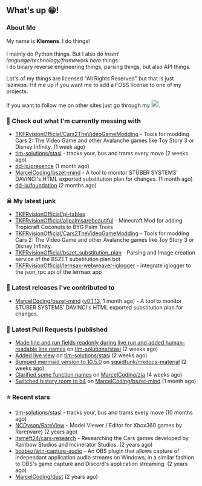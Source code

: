 ## What's up 😁!




### About Me

My name is **Klemens**. I do things!
<br><br>
I mainly do Python things. But I also do *insert language/technology/framework here* things.
<br>
I do binary reverse engineering things, parsing things, but also API things.

Lot's of my things are licensed "All Rights Reserved" but that is just laziness. Hit me up if you want me to add a FOSS license to one of my projects.

If you want to follow me on other sites just go through my [<img alt="linktree" width="20px" src="https://res.cloudinary.com/crunchbase-production/image/upload/c_lpad,f_auto,q_auto:eco,dpr_1/h90nveymaytblh5fldz8" />](https://linktr.ee/tkfrvision).

### 🥴 Check out what I'm currently messing with

- [TKFRvisionOfficial/Cars2TheVideoGameModding](https://github.com/TKFRvisionOfficial/Cars2TheVideoGameModding) - Tools for modding Cars 2: The Video Game and other Avalanche games like Toy Story 3 or Disney Infinity. (1 week ago)
- [tlm-solutions/stasi](https://github.com/tlm-solutions/stasi) - tracks your, bus and trams every move (2 weeks ago)
- [dd-ix/presence](https://github.com/dd-ix/presence) (1 month ago)
- [MarcelCoding/bszet-mind](https://github.com/MarcelCoding/bszet-mind) - A tool to monitor STÜBER SYSTEMS&#39; DAVINCI&#39;s HTML exported substitution plan for changes. (1 month ago)
- [dd-ix/foundation](https://github.com/dd-ix/foundation) (2 months ago)

### ☠ My latest junk

- [TKFRvisionOfficial/pi-tables](https://github.com/TKFRvisionOfficial/pi-tables)
- [TKFRvisionOfficial/allpalmsarebeautiful](https://github.com/TKFRvisionOfficial/allpalmsarebeautiful) - Minecraft Mod for adding Tropicraft Coconuts to BYG Palm Trees
- [TKFRvisionOfficial/Cars2TheVideoGameModding](https://github.com/TKFRvisionOfficial/Cars2TheVideoGameModding) - Tools for modding Cars 2: The Video Game and other Avalanche games like Toy Story 3 or Disney Infinity.
- [TKFRvisionOfficial/bszet_substitution_plan](https://github.com/TKFRvisionOfficial/bszet_substitution_plan) - Parsing and Image creation service of the BSZET substitution plan bot
- [TKFRvisionOfficial/lernsax-webweaver-iglogger](https://github.com/TKFRvisionOfficial/lernsax-webweaver-iglogger) - integrate iglogger to the json_rpc api of the lernsax app

### 🔭 Latest releases I've contributed to

- [MarcelCoding/bszet-mind](https://github.com/MarcelCoding/bszet-mind) ([v0.1.13](https://github.com/MarcelCoding/bszet-mind/releases/tag/v0.1.13), 1 month ago) - A tool to monitor STÜBER SYSTEMS&#39; DAVINCI&#39;s HTML exported substitution plan for changes.

### 🔨 Latest Pull Requests I published

- [Made line and run fields readonly during live run and added human-readable line names](https://github.com/tlm-solutions/stasi/pull/24) on [tlm-solutions/stasi](https://github.com/tlm-solutions/stasi) (2 weeks ago)
- [Added live view](https://github.com/tlm-solutions/stasi/pull/23) on [tlm-solutions/stasi](https://github.com/tlm-solutions/stasi) (2 weeks ago)
- [Bumped mermaid version to 10.5.0](https://github.com/squidfunk/mkdocs-material/pull/6175) on [squidfunk/mkdocs-material](https://github.com/squidfunk/mkdocs-material) (2 weeks ago)
- [Clarified some function names](https://github.com/MarcelCoding/zia/pull/107) on [MarcelCoding/zia](https://github.com/MarcelCoding/zia) (4 weeks ago)
- [Switched history room to b4](https://github.com/MarcelCoding/bszet-mind/pull/19) on [MarcelCoding/bszet-mind](https://github.com/MarcelCoding/bszet-mind) (1 month ago)

### ⭐ Recent stars

- [tlm-solutions/stasi](https://github.com/tlm-solutions/stasi) - tracks your, bus and trams every move (10 months ago)
- [NCDyson/RareView](https://github.com/NCDyson/RareView) - Model Viewer / Editor for Xbox360 games by Rare(ware) (2 years ago)
- [itsmeft24/cars-research](https://github.com/itsmeft24/cars-research) - Researching the Cars games developed by Rainbow Studios and Incinerator Studios. (2 years ago)
- [bozbez/win-capture-audio](https://github.com/bozbez/win-capture-audio) - An OBS plugin that allows capture of independant application audio streams on Windows, in a similar fashion to OBS&#39;s game capture and Discord&#39;s application streaming. (2 years ago)
- [MarcelCoding/dust](https://github.com/MarcelCoding/dust) (2 years ago)
